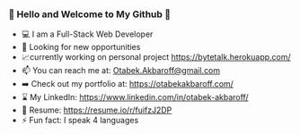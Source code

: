 ### 👋 Hello and Welcome to My Github 👋

- :computer: I am a Full-Stack Web Developer
- :mag_right: Looking for new opportunities
- :chart_with_upwards_trend:currently working on personal project https://bytetalk.herokuapp.com/
- 📫 You can reach me at: Otabek.Akbaroff@gmail.com
- :arrow_right: Check out my portfolio at: https://otabekakbaroff.com/
- :hourglass: My LinkedIn: https://www.linkedin.com/in/otabek-akbaroff/
- :scroll: Resume: https://resume.io/r/fuifzJ2DP
- ⚡ Fun fact: I speak 4 languages

